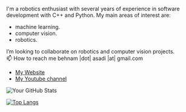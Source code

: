 I'm a robotics enthusiast with several years of experience in software development with C++ and Python. My main areas of interest are:
- machine learning.
- computer vision.
- robotics.

 I’m looking to collaborate on robotics and computer vision projects.  
 📫 How to reach me behnam |dot| asadi |at| gmail.com

- [My Website](https://ros-developer.com/)
- [My Youtube channel](https://www.youtube.com/channel/UCnqeTYe-w2qMTjIlmB82RXQ)  


![Your GitHub Stats](https://github-readme-stats.vercel.app/api?username=behnamasadi&show_icons=true)

[![Top Langs](https://github-readme-stats.vercel.app/api/top-langs/?username=behnamasadi&layout=pie)](https://github.com/anuraghazra/github-readme-stats)

<!---
[![Top Langs](https://github-readme-stats.vercel.app/api/top-langs/?username=behnamasadi)](https://github.com/anuraghazra/github-readme-stats)
--->
<!---
behnamasadi/behnamasadi is a ✨ special ✨ repository because its `README.md` (this file) appears on your GitHub profile.
You can click the Preview link to take a look at your changes.
--->
